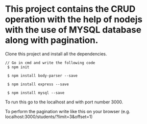 # This project contains the CRUD operation with the help of nodejs with the use of MYSQL database along with pagination.
Clone this project and install all the dependencies.
```
// Go in cmd and write the following code
 $ npm init
 
 $ npm install body-parser --save
 
 $ npm install express --save
 
 $ npm install mysql --save
```
 
 To  run this go to the localhost and with port number 3000.
 
 To perform the pagination write like this on your browser (e.g. localhost:3000/students/?limit=3&offset=1)
